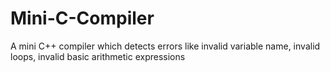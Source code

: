 # Mini-C-Compiler
A mini C++ compiler which detects errors like invalid variable name, invalid loops, invalid basic arithmetic expressions
